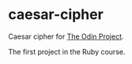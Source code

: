 # caesar-cipher

Caesar cipher for [The Odin Project](https://www.theodinproject.com/lessons/ruby-caesar-cipher).

The first project in the Ruby course.